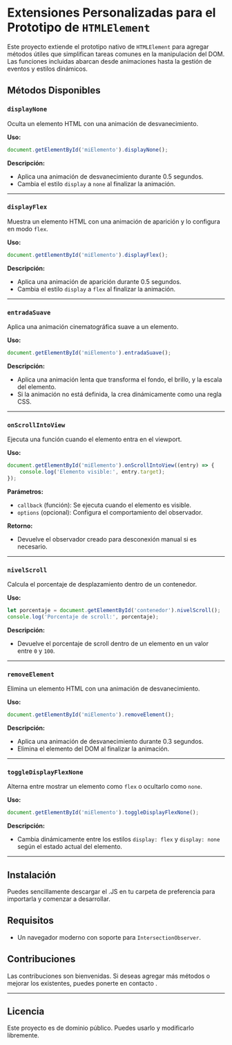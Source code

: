 # Extensiones Personalizadas para el Prototipo de `HTMLElement`

Este proyecto extiende el prototipo nativo de `HTMLElement` para agregar métodos útiles que simplifican tareas comunes en la manipulación del DOM. Las funciones incluidas abarcan desde animaciones hasta la gestión de eventos y estilos dinámicos.

## Métodos Disponibles

### `displayNone`
Oculta un elemento HTML con una animación de desvanecimiento.

**Uso:**
```javascript
document.getElementById('miElemento').displayNone();
```
**Descripción:**
- Aplica una animación de desvanecimiento durante 0.5 segundos.
- Cambia el estilo `display` a `none` al finalizar la animación.

---

### `displayFlex`
Muestra un elemento HTML con una animación de aparición y lo configura en modo `flex`.

**Uso:**
```javascript
document.getElementById('miElemento').displayFlex();
```
**Descripción:**
- Aplica una animación de aparición durante 0.5 segundos.
- Cambia el estilo `display` a `flex` al finalizar la animación.

---

### `entradaSuave`
Aplica una animación cinematográfica suave a un elemento.

**Uso:**
```javascript
document.getElementById('miElemento').entradaSuave();
```
**Descripción:**
- Aplica una animación lenta que transforma el fondo, el brillo, y la escala del elemento.
- Si la animación no está definida, la crea dinámicamente como una regla CSS.

---

### `onScrollIntoView`
Ejecuta una función cuando el elemento entra en el viewport.

**Uso:**
```javascript
document.getElementById('miElemento').onScrollIntoView((entry) => {
    console.log('Elemento visible:', entry.target);
});
```
**Parámetros:**
- `callback` (función): Se ejecuta cuando el elemento es visible.
- `options` (opcional): Configura el comportamiento del observador.

**Retorno:**
- Devuelve el observador creado para desconexión manual si es necesario.

---

### `nivelScroll`
Calcula el porcentaje de desplazamiento dentro de un contenedor.

**Uso:**
```javascript
let porcentaje = document.getElementById('contenedor').nivelScroll();
console.log('Porcentaje de scroll:', porcentaje);
```
**Descripción:**
- Devuelve el porcentaje de scroll dentro de un elemento en un valor entre `0` y `100`.

---

### `removeElement`
Elimina un elemento HTML con una animación de desvanecimiento.

**Uso:**
```javascript
document.getElementById('miElemento').removeElement();
```
**Descripción:**
- Aplica una animación de desvanecimiento durante 0.3 segundos.
- Elimina el elemento del DOM al finalizar la animación.

---

### `toggleDisplayFlexNone`
Alterna entre mostrar un elemento como `flex` o ocultarlo como `none`.

**Uso:**
```javascript
document.getElementById('miElemento').toggleDisplayFlexNone();
```
**Descripción:**
- Cambia dinámicamente entre los estilos `display: flex` y `display: none` según el estado actual del elemento.

---

## Instalación
Puedes sencillamente descargar el .JS en tu carpeta de preferencia para importarla y comenzar a desarrollar.

## Requisitos
- Un navegador moderno con soporte para `IntersectionObserver`.

## Contribuciones
Las contribuciones son bienvenidas. Si deseas agregar más métodos o mejorar los existentes, puedes ponerte en contacto .

---

## Licencia
Este proyecto es de dominio público. Puedes usarlo y modificarlo libremente.
